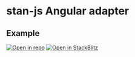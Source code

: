 # stan-js Angular adapter

## Example

[![Open in repo](https://img.shields.io/badge/github-pages?style=for-the-badge&logo=github&logoColor=white&color=black
)](https://github.com/ceski23/stan-js-angular/tree/master/examples/simple-angular)
[![Open in StackBlitz](https://img.shields.io/badge/Stackblitz-fff?style=for-the-badge&logo=stackblitz&logoColor=white&labelColor=%231374EF&color=%231374EF
)](https://stackblitz.com/github/ceski23/stan-js-angular/tree/master/examples/simple-angular?preset=node)